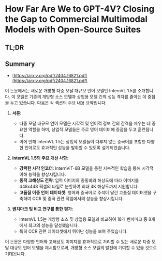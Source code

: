 # How Far Are We to GPT-4V? Closing the Gap to Commercial Multimodal Models with Open-Source Suites
## TL;DR
## Summary
- [https://arxiv.org/pdf/2404.16821.pdf](https://arxiv.org/pdf/2404.16821.pdf)

이 논문에서는 새로운 개방형 다중 모달 대규모 언어 모델인 InternVL 1.5를 소개합니다. 이 모델은 기존의 개방형 소스 모델과 상업용 모델 간의 성능 격차를 줄이는 데 중점을 두고 있습니다. 다음은 각 섹션의 주요 내용 요약입니다.

1. **서론**:
   - 다중 모달 대규모 언어 모델은 시각적 및 언어적 정보 간의 간격을 메우는 데 중요한 역할을 하며, 상업적 모델들은 주로 영어 데이터에 중점을 두고 훈련됩니다.
   - 이에 반해 InternVL 1.5는 상업적 모델들이 다루지 않는 중국어를 포함한 다양한 언어로도 효과적인 성능을 발휘할 수 있도록 설계되었습니다.

2. **InternVL 1.5의 주요 개선 사항**:
   - **강력한 시각 인코더**: InternViT-6B 모델을 통한 지속적인 학습을 통해 시각적 이해 능력을 향상시킵니다.
   - **동적 고해상도 전략**: 입력 이미지의 종횡비와 해상도에 따라 이미지를 448x448 픽셀의 타일로 분할하여 최대 4K 해상도까지 지원합니다.
   - **고품질 이중 언어 데이터셋**: 영어와 중국어로 주석이 달린 고품질 데이터셋을 구축하여 OCR 및 중국 관련 작업에서의 성능을 향상시킵니다.

3. **벤치마크 및 비교 연구를 통한 평가**:
   - InternVL 1.5는 개방형 소스 및 상업용 모델과 비교하여 18개 벤치마크 중 8개에서 최고의 성능을 달성했습니다.
   - 특히 OCR 관련 데이터셋에서 뛰어난 성능을 보여 주었습니다.

이 논문은 다양한 언어와 고해상도 이미지를 효과적으로 처리할 수 있는 새로운 다중 모달 대규모 언어 모델을 제시함으로써, 개방형 소스 모델의 발전에 기여할 수 있을 것으로 기대됩니다.